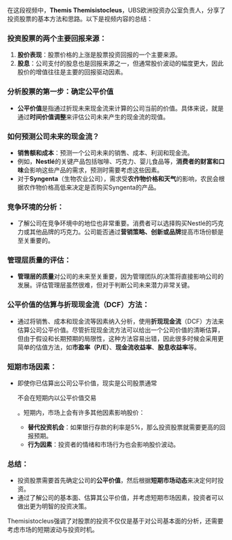 在这段视频中，**Themis Themisistocleus**，UBS欧洲投资办公室负责人，分享了投资股票的基本方法和思路。以下是视频内容的总结：

### **投资股票的两个主要回报来源**：

1. **股价表现**：股票价格的上涨是股票投资回报的一个主要来源。
2. **股息**：公司支付的股息也是回报来源之一，但通常股价波动的幅度更大，因此股价的增值往往是主要的回报驱动因素。

### **分析股票的第一步：确定公平价值**

- **公平价值**是指通过折现未来现金流来计算的公司当前的价值。具体来说，就是通过**时间价值调整**来评估公司未来产生的现金流的现值。

### **如何预测公司未来的现金流？**

- **销售额和成本**：预测一个公司未来的销售、成本、利润和现金流。
- 例如，**Nestlé**的关键产品包括咖啡、巧克力、婴儿食品等，**消费者的财富和口味**会影响这些产品的需求，预测时需要考虑这些因素。
- 对于**Syngenta**（生物农业公司），需求受**农作物价格和天气**的影响，农民会根据农作物价格高低来决定是否购买Syngenta的产品。

### **竞争环境的分析**：

- 了解公司在竞争环境中的地位也非常重要。消费者可以选择购买Nestlé的巧克力或其他品牌的巧克力。公司能否通过**营销策略、创新或品牌**提高市场份额是至关重要的。

### **管理层质量的评估**：

- **管理层的质量**对公司的未来至关重要，因为管理团队的决策将直接影响公司的发展。评估管理层虽然很难，但对于判断公司未来潜力非常关键。

### **公平价值的估算与折现现金流（DCF）方法**：

- 通过将销售、成本和现金流等因素纳入分析，使用**折现现金流**（DCF）方法来估算公司公平价值。尽管折现现金流方法可以给出一个公司价值的清晰估算，但由于假设和长期预期的局限性，这种方法容易出错，因此很多时候会采用更简单的估值方法，如**市盈率（P/E）**、**现金流收益率**、**股息收益率**等。

### **短期市场因素**：

- 即使你已估算出公司公平价值，现实是公司股票通常

  不会在短期内以公平价值交易

  。短期内，市场上会有许多其他因素影响股价：

  - **替代投资机会**：如果银行存款的利率是5%，那么投资股票就需要更高的回报预期。
  - **行为因素**：投资者的情绪和市场行为也会影响股价波动。

### **总结**：

- 投资股票需要首先确定公司的**公平价值**，然后根据**短期市场动态**来决定何时投资。
- 通过了解公司的基本面、估算其公平价值，并考虑短期市场因素，投资者可以做出更为明智的投资决策。

Themisistocleus强调了对股票的投资不仅仅是基于对公司基本面的分析，还需要考虑市场的短期波动与投资时机。
